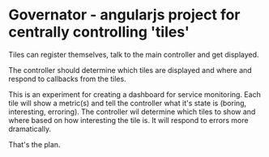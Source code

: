# Governator - angularjs project for centrally controlling 'tiles'

Tiles can register themselves, talk to the main controller and get displayed.

The controller should determine which tiles are displayed and where and respond to callbacks from the tiles.

This is an experiment for creating a dashboard for service monitoring. Each tile will show a metric(s) and tell the controller what it's state is (boring, interesting, erroring). The controller wil determine which tiles to show and where based on how interesting the tile is. It will respond to errors more dramatically.

That's the plan.
